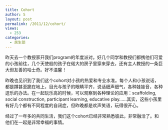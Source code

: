 ```yaml
---
title: Cohort
author: S
layout: post
permalink: /2011/12/cohort/
views:
  - 253
categories:
  - 民生部
---
```

昨天去一个教授家开我们program的年度派对。好几个同学和教授们都携他们可爱的小孩前往，几个天使般的孩子在偌大的房子里穿来穿去，还有主人教授的一条巨大但友善的哈士奇。好不温馨！

昨晚也见识到了我们这个cohort对小孩的热爱和专业水准。每个人和小孩说话，都是蹲甚至跪在地上，目光与孩子的眼睛平齐，说话细声细气，各种娃娃音，各种逗乐的办法。在一起玩乐高的时候，可以观察到各种理论的应用：scaffolding, social construction, participant learning, educative play……其实，这些小孩里有好几个都有不同程度的自闭症，但昨晚都是欢声笑语，玩得很开心。

经过了一年多的共同生活，我们这个cohort已经非常熟悉彼此，非常融洽了。和他们在一起是非常幸福的事情。